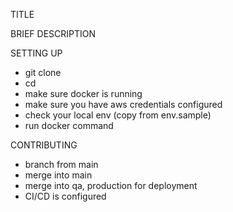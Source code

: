 TITLE

BRIEF DESCRIPTION

SETTING UP

- git clone
- cd
- make sure docker is running
- make sure you have aws credentials configured
- check your local env (copy from env.sample)
- run docker command

CONTRIBUTING

- branch from main
- merge into main
- merge into qa, production for deployment
- CI/CD is configured
